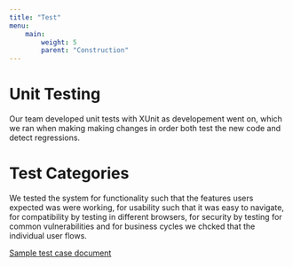 ```yaml
---
title: "Test"
menu: 
    main:
        weight: 5
        parent: "Construction"
---
```


# Unit Testing

Our team developed unit tests with XUnit as developement went on, which we ran when making making changes in order both test the new code and detect regressions.

# Test Categories

We tested the system for functionality such that the features users expected was were working, for usability such that it was easy to navigate, for compatibility by testing in different browsers, for security by testing for common vulnerabilities and for business cycles we chcked that the individual user flows.

[Sample test case document](/files/systemtest.docx)